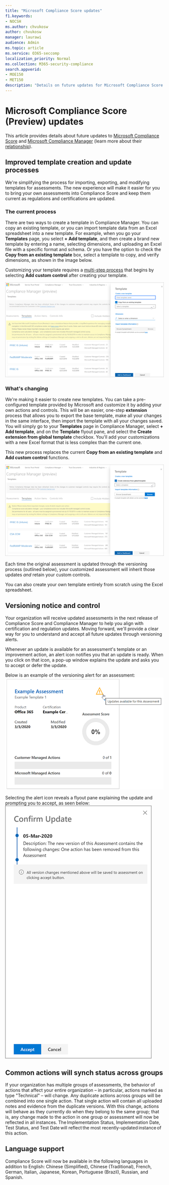 ```yaml
---
title: "Microsoft Compliance Score updates"
f1.keywords:
- NOCSH
ms.author: chvukosw
author: chvukosw
manager: laurawi
audience: Admin
ms.topic: article
ms.service: O365-seccomp
localization_priority: Normal
ms.collection: M365-security-compliance
search.appverid: 
- MOE150
- MET150
description: "Details on future updates for Microsoft Compliance Score (preview), a feature in the M365 compliance center that helps simplify and automate risk assessments."
---
```


# Microsoft Compliance Score (Preview) updates

 This article provides details about future updates to [Microsoft Compliance Score](compliance-score.md) and [Microsoft Compliance Manager](compliance-manager-overview.md) (learn more about their [relationship](compliance-score-release-notes.md#compliance-score-relationship-to-compliance-manager)).

## Improved template creation and update processes

We're simplifying the process for importing, exporting, and modifying templates for assessments. The new experience will make it easier for you to bring your own assessments into Compliance Score and keep them current as regulations and certifications are updated.

### The current process

There are two ways to create a template in Compliance Manager. You can copy an existing template, or you can import template data from an Excel spreadsheet into a new template. For example, when you go your **Templates** page, you select **+ Add template**, and then create a brand new template by entering a name, selecting dimensions, and uploading an Excel file with a specific format and schema. Or you have the option to check the **Copy from an existing template** box, select a template to copy, and verify dimensions, as shown in the image below.

Customizing your template requires a [multi-step process](/working-with-compliance-manager.md#templates) that begins by selecting **Add custom control** after creating your template.

![Compliance Score - dashboard](../media/compliance-score-template-update-old.png "Current template copy process")

### What's changing

We're making it easier to create new templates. You can take a pre-configured template provided by Microsoft and customize it by adding your own actions and controls. This will be an easier, one-step **extension** process that allows you to export the base template, make all your changes in the same interface, then import the template with all your changes saved. You will simply go to your **Templates** page in Compliance Manager, select **+ Add template**, and on the **Template** flyout pane, and select the **Create extension from global template** checkbox. You'll add your customizations with a new Excel format that is less complex than the current one.

This new process replaces the current **Copy from an existing template** and **Add custom control** functions.

![Compliance Score - dashboard](../media/compliance-score-template-update-new.png "New template creation process")

Each time the original assessment is updated through the versioning process (outlined below), your customized assessment will inherit those updates *and* retain your custom controls.

You can also create your own template entirely from scratch using the Excel spreadsheet.

## Versioning notice and control

Your organization will receive updated assessments in the next release of Compliance Score and Compliance Manager to help you align with certification and regulation updates. Moving forward, we'll provide a clear way for you to understand and accept all future updates through versioning alerts.

Whenever an update is available for an assessment's template or an improvement action, an alert icon notifies you that an update is ready. When you click on that icon, a pop-up window explains the update and asks you to accept or defer the update.

Below is an example of the versioning alert for an assessment:
![Compliance Score - versioning alert](../media/compliance-score-assessment-versioning3.png "Assessment version update alert")

Selecting the alert icon reveals a flyout pane explaining the update and prompting you to accept, as seen below:
![Compliance Score - versioning flyout](../media/compliance-score-assessment-version-accept3.png "Action version update alert")

## Common actions will synch status across groups

If your organization has multiple groups of assessments, the behavior of actions that affect your entire organization – in particular, actions marked as type "Technical" – will change. Any duplicate actions across groups will be combined into one single action. That single action will contain all uploaded notes and evidence from the duplicate versions. With this change, actions will behave as they currently do when they belong to the same group; that is, any change made to the action in one group or assessment will now be reflected in all instances. The Implementation Status, Implementation Date, Test Status, and Test Date will reflect the most recently-updated instance of this action.

## Language support

Compliance Score will now be available in the following languages in addition to English: Chinese (Simplified), Chinese (Traditional), French, German, Italian, Japanese, Korean, Portuguese (Brazil), Russian, and Spanish.
